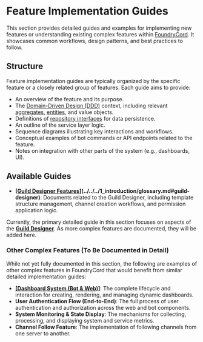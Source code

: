 # Feature Implementation Guides

This section provides detailed guides and examples for implementing new features or understanding existing complex features within [FoundryCord](../../../1_introduction/glossary.md#foundrycord). It showcases common workflows, design patterns, and best practices to follow.

## Structure

Feature implementation guides are typically organized by the specific feature or a closely related group of features. Each guide aims to provide:

*   An overview of the feature and its purpose.
*   The [Domain-Driven Design (DDD)](../../../1_introduction/glossary.md#ddd-domain-driven-design) context, including relevant [aggregates](../../../1_introduction/glossary.md#ddd-domain-driven-design), [entities](../../../1_introduction/glossary.md#ddd-domain-driven-design), and value objects.
*   Definitions of [repository interfaces](../../../1_introduction/glossary.md#ddd-domain-driven-design) for data persistence.
*   An outline of the service layer logic.
*   Sequence diagrams illustrating key interactions and workflows.
*   Conceptual examples of bot commands or API endpoints related to the feature.
*   Notes on integration with other parts of the system (e.g., dashboards, UI).

## Available Guides

*   **[[Guild Designer Features](./guild_designer/README.md)](../../../1_introduction/glossary.md#guild-designer)**: Documents related to the Guild Designer, including template structure management, channel creation workflows, and permission application logic.

Currently, the primary detailed guide in this section focuses on aspects of the **[Guild Designer](../../../1_introduction/glossary.md#guild-designer)**. As more complex features are documented, they will be added here.

### Other Complex Features (To Be Documented in Detail)

While not yet fully documented in this section, the following are examples of other complex features in FoundryCord that would benefit from similar detailed implementation guides:

*   **[[Dashboard System (Bot & Web)]](../../../1_introduction/glossary.md#dashboard)**: The complete lifecycle and interaction for creating, rendering, and managing dynamic dashboards.
*   **User Authentication Flow (End-to-End)**: The full process of user authentication and authorization across the web and bot components.
*   **System Monitoring & State Display**: The mechanisms for collecting, processing, and displaying system and service metrics.
*   **Channel Follow Feature**: The implementation of following channels from one server to another. 